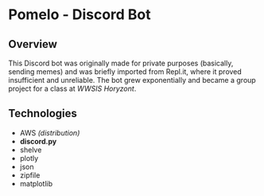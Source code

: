# Pomelo - Discord Bot
## Overview
This Discord bot was originally made for private purposes (basically, sending memes)
and was briefly imported from Repl.it, where it proved insufficient and unreliable.
The bot grew exponentially and became a group project for a class at *WWSIS Horyzont*.
## Technologies
- AWS *(distribution)*
- **discord.py**
- shelve
- plotly
- json
- zipfile
- matplotlib
